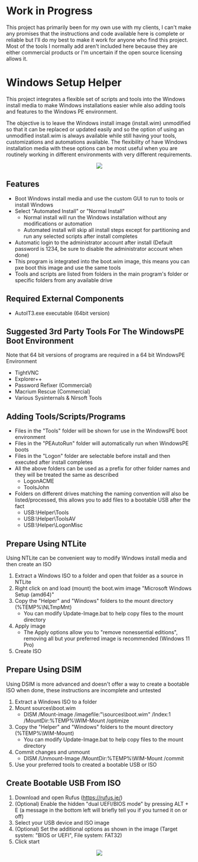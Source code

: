 # Work in Progress
This project has primarily been for my own use with my clients, I can't make any promises that the instructions and code available here is complete or reliable but I'll do my best to make it work for anyone who find this project. Most of the tools I normally add aren't included here because they are either commercial products or I'm uncertain if the open source licensing allows it.

# Windows Setup Helper
This project integrates a flexible set of scripts and tools into the Windows install media to make Windows installations easier while also adding tools and features to the Windows PE environment. 

The objective is to leave the Windows install image (install.wim) unmodified so that it can be replaced or updated easily and so the option of using an unmodified install.wim is always available while still having your tools, customizations and automations available. The flexibility of have Windows installation media with these options can be most useful when you are routinely working in different environments with very different requirements.

<p align="center">
  <img src="https://raw.githubusercontent.com/jmclaren7/windows-setup-helper/main/Extra/Screenshot1.png?raw=true">
</p>

## Features
* Boot Windows install media and use the custom GUI to run to tools or install Windows
* Select "Automated Install" or "Normal Install"
  * Normal install will run the Windows installation without any modifications or automation
  * Automated install will skip all install steps except for partitioning and run any selected scripts after install completes
* Automatic login to the administrator account after install (Default password is 1234, be sure to disable the administrator account when done)
* This program is integrated into the boot.wim image, this means you can pxe boot this image and use the same tools
* Tools and scripts are listed from folders in the main program's folder or specific folders from any available drive

## Required External Components
* AutoIT3.exe executable (64bit version)

## Suggested 3rd Party Tools For The WindowsPE Boot Environment
Note that 64 bit versions of programs are required in a 64 bit WindowsPE Environment
* TightVNC
* Explorer++
* Password Refixer (Commercial)
* Macrium Rescue (Commercial)
* Various Sysinternals & Nirsoft Tools

## Adding Tools/Scripts/Programs
* Files in the "Tools" folder will be shown for use in the WindowsPE boot environment
* Files in the "PEAutoRun" folder will automatically run when WindowsPE boots
* Files in the "Logon" folder are selectable before install and then executed after install completes
* All the above folders can be used as a prefix for other folder names and they will be treated the same as described
	* LogonACME
	* ToolsJohn
* Folders on different drives matching the naming convention will also be listed/processed, this allows you to add files to a bootable USB after the fact
	* USB:\Helper\Tools
	* USB:\Helper\ToolsAV
	* USB:\Helper\LogonMisc

## Prepare Using NTLite
Using NTLite can be convenient way to modify Windows install media and then create an ISO
1. Extract a Windows ISO to a folder and open that folder as a source in NTLite
2. Right click on and load (mount) the boot.wim image "Microsoft Windows Setup (amd64)"
3. Copy the "Helper" and "Windows" folders to the mount directory (%TEMP%\NLTmpMnt)
	* You can modify Update-Image.bat to help copy files to the mount directory
4. Apply image
	* The Apply options allow you to "remove nonessential editions", removing all but your preferred image is recommended (Windows 11 Pro)
5. Create ISO

## Prepare Using DSIM
Using DSIM is more advanced and doesn't offer a way to create a bootable ISO when done, these instructions are incomplete and untested
1. Extract a Windows ISO to a folder
2. Mount sources\boot.wim
	* DISM /Mount-image /imagefile:"<path>\sources\boot.wim" /Index:1 /MountDir:%TEMP%\WIM-Mount /optimize
3. Copy the "Helper" and "Windows" folders to the mount directory (%TEMP%\WIM-Mount)
	* You can modify Update-Image.bat to help copy files to the mount directory
4. Commit changes and unmount
	* DISM /Unmount-Image /MountDir:%TEMP%\WIM-Mount /commit
5. Use your preferred tools to created a bootable USB or ISO

## Create Bootable USB From ISO
1. Download and open Rufus (https://rufus.ie/)
2. (Optional) Enable the hidden "dual UEFI/BIOS mode" by pressing ALT + E (a message in the bottom left will briefly tell you if you turned it on or off)
3. Select your USB device and ISO image
4. (Optional) Set the additional options as shown in the image (Target system: "BIOS or UEFI", File system: FAT32)
5. Click start

<p align="center">
  <img src="https://raw.githubusercontent.com/jmclaren7/windows-setup-helper/main/Extra/Rufus1.png?raw=true">
</p>